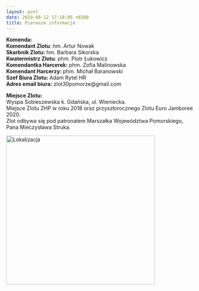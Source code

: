 ```yaml
---
layout: post
date: 2019-08-12 17:18:05 +0200
title: Pierwsze informacje
---
```

<p><strong>Komenda:</strong><br />
<strong>Komendant Zlotu</strong>: hm. Artur Nowak<br />
<strong>Skarbnik Zlotu:</strong>&nbsp;hm. Barbara Sikorska<br />
<strong>Kwatermistrz Zlotu</strong>: phm. Piotr Łukowicz<br />
<strong>Komendantka Harcerek:</strong>&nbsp;phm. Zofia Malinowska<br />
<strong>Komendant Harcerzy:&nbsp;</strong>phm. Michał Baranowski<br />
<strong>Szef Biura Zlotu:&nbsp;</strong>Adam Rytel HR<br />
<strong>Adres email biura:</strong>&nbsp;zlot30pomorze@gmail.com</p>
<p><strong>Miejsce Zlotu:<br /></strong>
Wyspa Sobieszewska k. Gdańska, ul. Wieniecka.<br/>
Miejsce Zlotu ZHP w roku 2018 oraz przyszłorocznego Zlotu Euro Jamboree 2020. <br/>
Zlot odbywa się pod patronatem Marszałka Województwa Pomorskiego, Pana Mieczysława Struka.</p>
<p><img src="https://imgur.com/a/ekhsMBW" alt="Lokalizacja" width="400" height="400" /></p>
